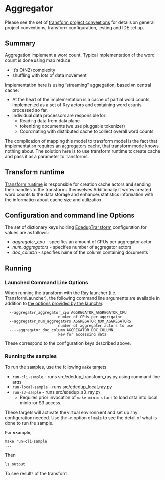 # Aggregator

Please see the set of
[transform project conventions](../../../README.md)
for details on general project conventions, transform configuration,
testing and IDE set up.

## Summary

Aggregation implement a word count. Typical implementation of the word count is done using map reduce.
* It’s O(N2) complexity
* shuffling with lots of data movement

Implementation here is using “streaming” aggregation, based on central cache:

* At the heart of the implementation is a cache of partial word counts, implemented as a set of Ray actors and containing 
word counts processed so far.
* Individual data processors are responsible for:
  * Reading data from data plane
  * tokenizing documents (we use pluggable tokenizer)
  * Coordinating with distributed cache to collect overall word counts

The complication of mapping this model to transform model is the fact that implementation requires an aggregators cache, 
that transform mode knows nothing about. The solution here is to use transform runtime to create cache
and pass it as a parameter to transforms.

## Transform runtime

[Transform runtime](src/profiler_transform_ray.py) is responsible for creation cache actors and sending their 
handles to the transforms themselves
Additionally it writes created word counts to the data storage and enhances statistics information with the information about cache size and utilization

## Configuration and command line Options

The set of dictionary keys holding [EdedupTransform](src/profiler_transform_ray.py)
configuration for values are as follows:

* _aggregator_cpu_ - specifies an amount of CPUs per aggregator actor
* _num_aggregators_ - specifies number of aggregator actors
* _doc_column_ - specifies name of the column containing documents

## Running

### Launched Command Line Options
When running the transform with the Ray launcher (i.e. TransformLauncher),
the following command line arguments are available in addition to
[the options provided by the launcher](../../../../data-processing-lib/doc/ray-launcher-options.md).

```shell
  --aggregator_aggregator_cpu AGGREGATOR_AGGREGATOR_CPU
                        number of CPUs per aggrigator
  --aggregator_num_aggregators AGGREGATOR_NUM_AGGREGATORS
                        number of aggregator actors to use
  ----aggregator_doc_column AGGREGATOR_DOC_COLUMN
                        key for accessing data
 ```

These correspond to the configuration keys described above.

### Running the samples
To run the samples, use the following `make` targets

* `run-cli-sample` - runs src/ededup_transform_ray.py using command line args
* `run-local-sample` - runs src/ededup_local_ray.py
* `run-s3-sample` - runs src/ededup_s3_ray.py
    * Requires prior invocation of `make minio-start` to load data into local minio for S3 access.

These targets will activate the virtual environment and set up any configuration needed.
Use the `-n` option of `make` to see the detail of what is done to run the sample.

For example, 
```shell
make run-cli-sample
...
```
Then 
```shell
ls output
```
To see results of the transform.

